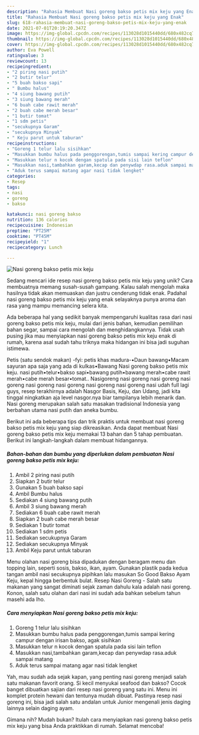 ```yaml
---
description: "Rahasia Membuat Nasi goreng bakso petis mix keju yang Enak"
title: "Rahasia Membuat Nasi goreng bakso petis mix keju yang Enak"
slug: 618-rahasia-membuat-nasi-goreng-bakso-petis-mix-keju-yang-enak
date: 2021-07-01T20:19:20.347Z
image: https://img-global.cpcdn.com/recipes/113028d1015440dd/680x482cq70/nasi-goreng-bakso-petis-mix-keju-foto-resep-utama.jpg
thumbnail: https://img-global.cpcdn.com/recipes/113028d1015440dd/680x482cq70/nasi-goreng-bakso-petis-mix-keju-foto-resep-utama.jpg
cover: https://img-global.cpcdn.com/recipes/113028d1015440dd/680x482cq70/nasi-goreng-bakso-petis-mix-keju-foto-resep-utama.jpg
author: Eva Powell
ratingvalue: 3
reviewcount: 13
recipeingredient:
- "2 piring nasi putih"
- "2 butir telur"
- "5 buah bakso sapi"
- " Bumbu halus"
- "4 siung bawang putih"
- "3 siung bawang merah"
- "6 buah cabe rawit merah"
- "2 buah cabe merah besar"
- "1 butir tomat"
- "1 sdm petis"
- "secukupnya Garam"
- "secukupnya Minyak"
- " Keju parut untuk taburan"
recipeinstructions:
- "Goreng 1 telur lalu sisihkan"
- "Masukkan bumbu halus pada penggorengan,tumis sampai kering campur dengan irisan bakso, agak sisihkan"
- "Masukkan telur n kocok dengan spatula pada sisi lain teflon"
- "Masukkan nasi,tambahkan garam,kecap dan penywdap rasa.aduk sampai matang"
- "Aduk terus sampai matang agar nasi tidak lengket"
categories:
- Resep
tags:
- nasi
- goreng
- bakso

katakunci: nasi goreng bakso 
nutrition: 136 calories
recipecuisine: Indonesian
preptime: "PT25M"
cooktime: "PT45M"
recipeyield: "1"
recipecategory: Lunch

---
```



![Nasi goreng bakso petis mix keju](https://img-global.cpcdn.com/recipes/113028d1015440dd/680x482cq70/nasi-goreng-bakso-petis-mix-keju-foto-resep-utama.jpg)

Sedang mencari ide resep nasi goreng bakso petis mix keju yang unik? Cara membuatnya memang susah-susah gampang. Kalau salah mengolah maka hasilnya tidak akan memuaskan dan justru cenderung tidak enak. Padahal nasi goreng bakso petis mix keju yang enak selayaknya punya aroma dan rasa yang mampu memancing selera kita.

Ada beberapa hal yang sedikit banyak mempengaruhi kualitas rasa dari nasi goreng bakso petis mix keju, mulai dari jenis bahan, kemudian pemilihan bahan segar, sampai cara mengolah dan menghidangkannya. Tidak usah pusing jika mau menyiapkan nasi goreng bakso petis mix keju enak di rumah, karena asal sudah tahu triknya maka hidangan ini bisa jadi suguhan istimewa.

Petis (satu sendok makan) -fyi: petis khas madura-•Daun bawang•Macam sayuran apa saja yang ada di kulkas•Bawang Nasi goreng bakso petis mix keju. nasi putih•telur•bakso sapi•bawang putih•bawang merah•cabe rawit merah•cabe merah besar•tomat.. Nasigoreng nasi goreng nasi goreng nasi goreng nasi goreng nasi goreng nasi goreng nasi goreng nasi udah full lagi guys, resep terakhirnya adalah Nasgor Basis, Keju, dan Udang, jadi kita tinggal ningkatkan aja level nasgor.nya biar tampilanya lebih menarik dan. Nasi goreng merupakan salah satu masakan tradisional Indonesia yang berbahan utama nasi putih dan aneka bumbu.


Berikut ini ada beberapa tips dan trik praktis untuk membuat nasi goreng bakso petis mix keju yang siap dikreasikan. Anda dapat membuat Nasi goreng bakso petis mix keju memakai 13 bahan dan 5 tahap pembuatan. Berikut ini langkah-langkah dalam membuat hidangannya.

<!--inarticleads1-->

##### Bahan-bahan dan bumbu yang diperlukan dalam pembuatan Nasi goreng bakso petis mix keju:

1. Ambil 2 piring nasi putih
1. Siapkan 2 butir telur
1. Gunakan 5 buah bakso sapi
1. Ambil  Bumbu halus
1. Sediakan 4 siung bawang putih
1. Ambil 3 siung bawang merah
1. Sediakan 6 buah cabe rawit merah
1. Siapkan 2 buah cabe merah besar
1. Sediakan 1 butir tomat
1. Sediakan 1 sdm petis
1. Sediakan secukupnya Garam
1. Sediakan secukupnya Minyak
1. Ambil  Keju parut untuk taburan


Menu olahan nasi goreng bisa dipadukan dengan beragam menu dan topping lain, seperti sosis, bakso, ikan, ayam. Gunakan plastik pada kedua tangan ambil nasi secukupnya pipihkan lalu masukan So Good Bakso Ayam Keju, kepal hingga berbentuk bulat. Resep Nasi Goreng - Salah satu makanan yang sangat diminati sejak zaman dahulu kala adalah nasi goreng. Konon, salah satu olahan dari nasi ini sudah ada bahkan sebelum tahun masehi ada lho. 

<!--inarticleads2-->

##### Cara menyiapkan Nasi goreng bakso petis mix keju:

1. Goreng 1 telur lalu sisihkan
1. Masukkan bumbu halus pada penggorengan,tumis sampai kering campur dengan irisan bakso, agak sisihkan
1. Masukkan telur n kocok dengan spatula pada sisi lain teflon
1. Masukkan nasi,tambahkan garam,kecap dan penywdap rasa.aduk sampai matang
1. Aduk terus sampai matang agar nasi tidak lengket


Yah, mau sudah ada sejak kapan, yang penting nasi goreng menjadi salah satu makanan favorit orang. Si kecil menyukai seafood dan bakso? Cocok banget dibuatkan sajian dari resep nasi goreng yang satu ini. Menu ini komplet protein hewani dan tentunya mudah dibuat. Pastinya resep nasi goreng ini, bisa jadi salah satu andalan untuk Junior mengenali jenis daging lainnya selain daging ayam. 

Gimana nih? Mudah bukan? Itulah cara menyiapkan nasi goreng bakso petis mix keju yang bisa Anda praktikkan di rumah. Selamat mencoba!
